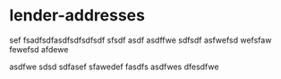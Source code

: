 # lender-addresses

sef
fsadfsdfasdfsdfsdfsdf
sfsdf
asdf
asdffwe
sdfsdf
asfwefsd
wefsfaw
fewefsd
afdewe

asdfwe
sdsd
sdfasef
sfawedef
fasdfs
asdfwes
dfesdfwe
